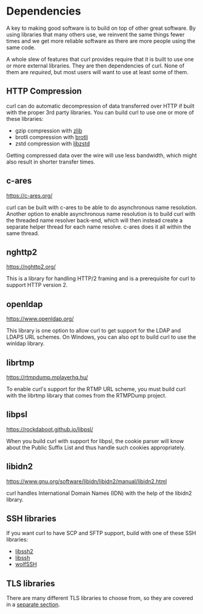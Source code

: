 # Dependencies

A key to making good software is to build on top of other great software. By
using libraries that many others use, we reinvent the same things fewer times
and we get more reliable software as there are more people using the same
code.

A whole slew of features that curl provides require that it is built to use
one or more external libraries. They are then dependencies of curl. None of
them are *required*, but most users will want to use at least some of them.

## HTTP Compression

curl can do automatic decompression of data transferred over HTTP if built
with the proper 3rd party libraries. You can build curl to use one or more of
these libraries:

 - gzip compression with [zlib](https://zlib.net/)
 - brotli compression with [brotli](https://github.com/google/brotli)
 - zstd compression with [libzstd](https://github.com/facebook/zstd)

Getting compressed data over the wire will use less bandwidth, which might
also result in shorter transfer times.

## c-ares

https://c-ares.org/

curl can be built with c-ares to be able to do asynchronous name resolution.
Another option to enable asynchronous name resolution is to build curl with the
threaded name resolver back-end, which will then instead create a separate
helper thread for each name resolve. c-ares does it all within the
same thread.

## nghttp2

https://nghttp2.org/

This is a library for handling HTTP/2 framing and is a prerequisite for curl
to support HTTP version 2.

## openldap

https://www.openldap.org/

This library is one option to allow curl to get support for the LDAP and LDAPS
URL schemes. On Windows, you can also opt to build curl to use the winldap library.

## librtmp

https://rtmpdump.mplayerhq.hu/

To enable curl's support for the RTMP URL scheme, you must build curl with the
librtmp library that comes from the RTMPDump project.

## libpsl

https://rockdaboot.github.io/libpsl/

When you build curl with support for libpsl, the cookie parser will know about
the Public Suffix List and thus handle such cookies appropriately.

## libidn2

https://www.gnu.org/software/libidn/libidn2/manual/libidn2.html

curl handles International Domain Names (IDN) with the help of the libidn2 library.

## SSH libraries

If you want curl to have SCP and SFTP support, build with one of these SSH
libraries:

- [libssh2](https://libssh2.org/)
- [libssh](https://www.libssh.org/)
- [wolfSSH](https://www.wolfssl.com/products/wolfssh/)

## TLS libraries

There are many different TLS libraries to choose from, so they are covered in
a [separate section](building-tls.md).
